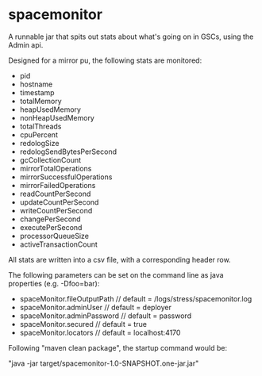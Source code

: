 spacemonitor
============

A runnable jar that spits out stats about what's going on in GSCs,
using the Admin api.

Designed for a mirror pu, the following stats are monitored:

- pid
- hostname
- timestamp
- totalMemory
- heapUsedMemory
- nonHeapUsedMemory
- totalThreads
- cpuPercent
- redologSize
- redologSendBytesPerSecond
- gcCollectionCount
- mirrorTotalOperations
- mirrorSuccessfulOperations
- mirrorFailedOperations
- readCountPerSecond
- updateCountPerSecond
- writeCountPerSecond
- changePerSecond
- executePerSecond
- processorQueueSize
- activeTransactionCount

All stats are written into a csv file, with a corresponding header row.

The following parameters can be set on the command line as java properties (e.g. -Dfoo=bar):

+ spaceMonitor.fileOutputPath // default = /logs/stress/spacemonitor.log
+ spaceMonitor.adminUser // default = deployer
+ spaceMonitor.adminPassword // default = password
+ spaceMonitor.secured // default = true
+ spaceMonitor.locators // default = localhost:4170

Following "maven clean package", the startup command would be:

"java -jar target/spacemonitor-1.0-SNAPSHOT.one-jar.jar"
